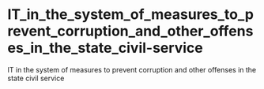 # IT_in_the_system_of_measures_to_prevent_corruption_and_other_offenses_in_the_state_civil-service
IT in the system of measures to prevent corruption and other offenses in the state civil service
